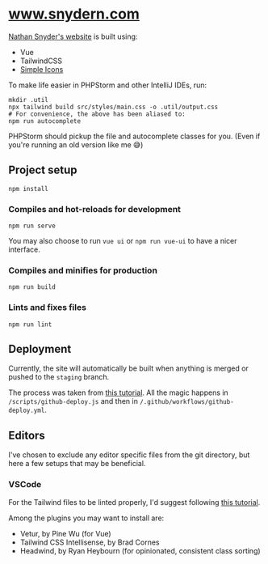 # www.snydern.com

[Nathan Snyder's website](https://www.snydern.com) is built using:
- Vue
- TailwindCSS
- [Simple Icons](https://simpleicons.org)

To make life easier in PHPStorm and other IntelliJ IDEs,
run:

```
mkdir .util
npx tailwind build src/styles/main.css -o .util/output.css
# For convenience, the above has been aliased to:
npm run autocomplete
```

PHPStorm should pickup the file and autocomplete classes for you.
(Even if you're running an old version like me 😅)

## Project setup
```
npm install
```

### Compiles and hot-reloads for development
```
npm run serve
```

You may also choose to run `vue ui` or `npm run vue-ui` to have a nicer interface.

### Compiles and minifies for production
```
npm run build
```

### Lints and fixes files
```
npm run lint
```

## Deployment

Currently, the site will automatically be built when anything is merged
or pushed to the `staging` branch.

The process was taken from [this tutorial](https://dev.to/rolanddoda/deploy-to-github-pages-like-a-pro-with-github-actions-4hdg).
All the magic happens in `/scripts/github-deploy.js` and then in `/.github/workflows/github-deploy.yml`.

## Editors

I've chosen to exclude any editor specific files from the git directory,
but here a few setups that may be beneficial.

### VSCode

For the Tailwind files to be linted properly, I'd suggest following
[this tutorial](https://www.meidev.co/blog/visual-studio-code-css-linting-with-tailwind/).

Among the plugins you may want to install are:
- Vetur, by Pine Wu (for Vue)
- Tailwind CSS Intellisense, by Brad Cornes
- Headwind, by Ryan Heybourn (for opinionated, consistent class sorting)
